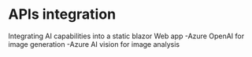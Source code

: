 # APIs integration

Integrating AI capabilities into a static blazor Web app
-Azure OpenAI for image generation
-Azure AI vision for image analysis
